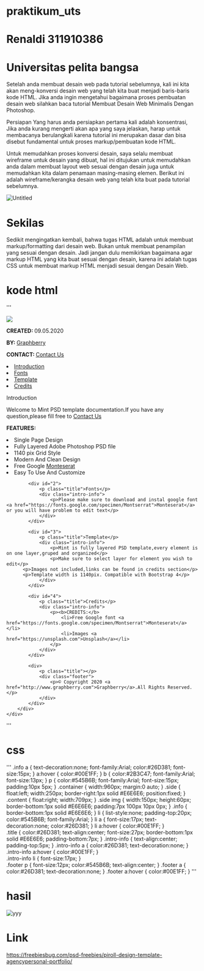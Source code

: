 # praktikum_uts
# Renaldi 311910386
# Universitas pelita bangsa


Setelah anda membuat desain web pada tutorial sebelumnya, kali ini kita akan meng-konversi desain web yang telah kita buat menjadi baris-baris kode HTML. Jika anda ingin mengetahui bagaimana proses pembuatan desain web silahkan baca tutorial Membuat Desain Web Minimalis Dengan Photoshop.

Persiapan Yang harus anda persiapkan pertama kali adalah konsentrasi, Jika anda kurang mengerti akan apa yang saya jelaskan, harap untuk membacanya berulangkali karena tutorial ini merupakan dasar dan bisa disebut fundamental untuk proses markup/pembuatan kode HTML.

Untuk memudahkan proses konversi desain, saya selalu membuat wireframe untuk desain yang dibuat, hal ini ditujukan untuk memudahkan anda dalam membuat layout web sesuai dengan desain juga untuk memudahkan kita dalam penamaan masing-masing elemen. Berikut ini adalah wireframe/kerangka desain web yang telah kita buat pada tutorial sebelumnya.

![Untitled](https://user-images.githubusercontent.com/37741274/117404273-d7952200-af33-11eb-9644-362240b0ebc4.png)

# Sekilas

Sedikit mengingatkan kembali, bahwa tugas HTML adalah untuk membuat markup/formatting dari desain web. Bukan untuk membuat penampilan yang sesuai dengan desain. Jadi jangan dulu memikirkan bagaimana agar markup HTML yang kita buat sesuai dengan desain, karena ini adalah tugas CSS untuk membuat markup HTML menjadi sesuai dengan Desain Web.

# kode html

'''

<!DOCTYPE html>
<html>
<head>
	<meta charset="utf-8">
	<title>Mint - PSD Estate Landing Page</title>
    <link rel="stylesheet" href="assets/style.css">
</head>
<body>
	<div class="container">
		<div class="side">
			<div class="info">
				<a href="http://www.graphberry.com"><img src="assets/logo.png"></a>
				<p><b>CREATED: </b> 09.05.2020</p>
				<p><b>BY: </b><a href="http://www.graphberry.com"> Graphberry</a></p>
				<p><b>CONTACT: </b><a href="http://www.graphberry.com/pages/contact"> Contact Us</a></p>
			</div>
			<div class="menu">
				<li>
					<a href="#1">Introduction</a>
				</li>
				<li>
					<a href="#2">Fonts</a>
				</li>
				<li>
					<a href="#3">Template</a>
				</li>
				<li>
					<a href="#4">Credits</a>
				</li>
			</div>
		</div>
		<div class="content">
			<div id="1">
			    <p class="title">Introduction</p>
				<div class="intro-info">
					<p>Welcome to Mint PSD template documentation.If you have any question,please fill free to <a href="http://www.graphberry.com/pages/contact">Contact Us</a></p>
				<p><b>FEATURES: </b>
					<li>Single Page Design</li>
					<li>Fully Layered Adobe Photoshop PSD file</li>
					<li>1140 pix Grid Style</li>
					<li>Modern And Clean Design</li>
					<li>Free Google <a href="https://fonts.google.com/specimen/Montserrat">Monteserat</a></li>
					<li>Easy To Use And Customize</li>
				</p>
				</div>
		    </div>

			<div id="2">
			    <p class="title">Fonts</p>
				<div class="intro-info">
					<p>Please make sure to download and instal google font <a href="https://fonts.google.com/specimen/Montserrat">Monteserat</a> or you will have problem to edit text</p>
				</div>
		    </div>

			<div id="3">
			    <p class="title">Template</p>
				<div class="intro-info">
					<p>Mint is fully layered PSD template,every element is on one layer,gruped and organized</p>
					<p>Make sure to select layer for element you wish to edit</p>
          <p>Images not included,links can be found in credits section</p>
          <p>Template width is 1140pix. Compatible with Bootstrap 4</p>
				</div>
		    </div>

			<div id="4">
			    <p class="title">Credits</p>
				<div class="intro-info">
					<p><b>CREDITS:</b>
						<li>Free Google font <a href="https://fonts.google.com/specimen/Montserrat">Monteserat</a></li>
                        <li>Images <a href="https://unsplash.com">Unsplash</a></li>
                    </p>
				</div>
		    </div>

			<div>
				<p class="title"></p>
				<div class="footer">
					<p>© Copyright 2020 <a href="http://www.graphberry.com">Graphberry</a>.All Rights Reserved.</p>
				</div>
			</div>
		</div>
	</div>






</body>
</html>

'''

# css


'''
.info a {
	text-decoration:none;
	font-family:Arial;
	color:#26D381;
	font-size:15px;
}
a:hover {
	color:#00E1FF;
}
b {
	color:#2B3C47;
	font-family:Arial;
	font-size:13px;
}
p {
	color:#545B6B;
	font-family:Arial;
	font-size:15px;
	padding:10px 5px;
}
.container {
	width:960px;
	margin:0 auto;
}
.side {
	float:left;
	width:250px;
	border-right:1px solid #E6E6E6;
	position:fixed;
}
.content {
	float:right;
	width:709px;
}
.side img {
	width:150px;
	height:60px;
	border-bottom:1px solid #E6E6E6;
	padding:7px 100px 10px 0px;
}
.info {
	border-bottom:1px solid #E6E6E6;
}
li {
	list-style:none;
	padding-top:20px;
	color:#545B6B;
	font-family:Arial;
}
li a {
	font-size:17px;
	text-decoration:none;
	color:#26D381;
}
li a:hover {
	color:#00E1FF;
}	
.title {
	color:#26D381;
	text-align:center;
	font-size:27px;
	border-bottom:1px solid #E6E6E6;
	padding-bottom:7px;
}
.intro-info {
	text-align:center;
	padding-top:5px;
}
.intro-info a {
	color:#26D381;
	text-decoration:none;
}
.intro-info a:hover {
	color:#00E1FF;
}	
.intro-info li {
	font-size:17px;
}	
.footer p {
	font-size:12px;
	color:#545B6B;
	text-align:center;
}
.footer a {
	color:#26D381;
	text-decoration:none;
}
.footer a:hover {
	color:#00E1FF;
}
'''

# hasil

![yyy](https://user-images.githubusercontent.com/37741274/117405114-47f07300-af35-11eb-9075-8050c878968f.png)

# Link

https://freebiesbug.com/psd-freebies/piroll-design-template-agencypersonal-portfolio/
